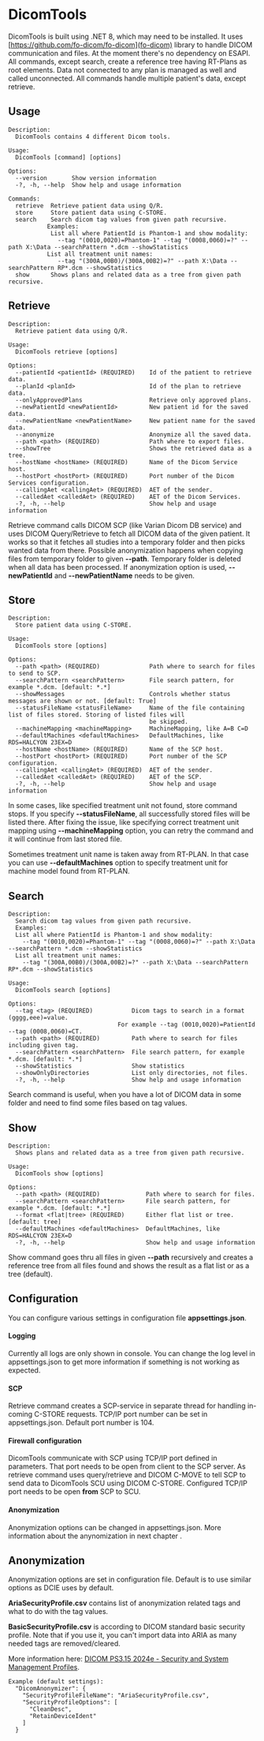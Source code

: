 ﻿# DicomTools

DicomTools is built using .NET 8, which may need to be installed.
It uses [https://github.com/fo-dicom/fo-dicom](fo-dicom) library to handle DICOM communication and files.
At the moment there's no dependency on ESAPI. All commands, except search, create a reference tree having RT-Plans as root elements.
Data not connected to any plan is managed as well and called unconnected. All commands handle multiple patient's data, except retrieve.


## Usage
    Description:
      DicomTools contains 4 different Dicom tools.

    Usage:
      DicomTools [command] [options]

    Options:
      --version       Show version information
      -?, -h, --help  Show help and usage information

    Commands:
      retrieve  Retrieve patient data using Q/R.
      store     Store patient data using C-STORE.
      search    Search dicom tag values from given path recursive.
               Examples:
                List all where PatientId is Phantom-1 and show modality:
                  --tag "(0010,0020)=Phantom-1" --tag "(0008,0060)=?" --path X:\Data --searchPattern *.dcm --showStatistics
               List all treatment unit names:
                  --tag "(300A,00B0)/(300A,00B2)=?" --path X:\Data --searchPattern RP*.dcm --showStatistics
      show      Shows plans and related data as a tree from given path recursive.

## Retrieve

    Description:
      Retrieve patient data using Q/R.

    Usage:
      DicomTools retrieve [options]

    Options:
      --patientId <patientId> (REQUIRED)    Id of the patient to retrieve data.
      --planId <planId>                     Id of the plan to retrieve data.
      --onlyApprovedPlans                   Retrieve only approved plans.
      --newPatientId <newPatientId>         New patient id for the saved data.
      --newPatientName <newPatientName>     New patient name for the saved data.
      --anonymize                           Anonymize all the saved data.
      --path <path> (REQUIRED)              Path where to export files.
      --showTree                            Shows the retrieved data as a tree.
      --hostName <hostName> (REQUIRED)      Name of the Dicom Service host.
      --hostPort <hostPort> (REQUIRED)      Port number of the Dicom Services configuration.
      --callingAet <callingAet> (REQUIRED)  AET of the sender.
      --calledAet <calledAet> (REQUIRED)    AET of the Dicom Services.
      -?, -h, --help                        Show help and usage information

Retrieve command calls DICOM SCP (like Varian Dicom DB service) and uses DICOM Query/Retrieve to fetch all DICOM data of the given patient.
It works so that it fetches all studies into a temporary folder and then picks wanted data from there.
Possible anonymization happens when copying files from temporary folder to given **--path**.
Temporary folder is deleted when all data has been processed.
If anonymization option is used, **--newPatientId** and **--newPatientName** needs to be given.

## Store

    Description:
      Store patient data using C-STORE.

    Usage:
      DicomTools store [options]

    Options:
      --path <path> (REQUIRED)              Path where to search for files to send to SCP.
      --searchPattern <searchPattern>       File search pattern, for example *.dcm. [default: *.*]
      --showMessages                        Controls whether status messages are shown or not. [default: True]
      --statusFileName <statusFileName>     Name of the file containing list of files stored. Storing of listed files will
                                            be skipped.
      --machineMapping <machineMapping>     MachineMapping, like A=B C=D
      --defaultMachines <defaultMachines>   DefaultMachines, like RDS=HALCYON 23EX=D
      --hostName <hostName> (REQUIRED)      Name of the SCP host.
      --hostPort <hostPort> (REQUIRED)      Port number of the SCP configuration.
      --callingAet <callingAet> (REQUIRED)  AET of the sender.
      --calledAet <calledAet> (REQUIRED)    AET of the SCP.
      -?, -h, --help                        Show help and usage information

In some cases, like specified treatment unit not found, store command stops.
If you specify **--statusFileName**, all successfully stored files will be listed there. After fixing the issue,
like specifying correct treatment unit mapping using **--machineMapping** option,
you can retry the command and it will continue from last stored file.

Sometimes treatment unit name is taken away from RT-PLAN.
In that case you can use **--defaultMachines** option to specify treatment unit for machine model found from RT-PLAN.

## Search

    Description:
      Search dicom tag values from given path recursive.
      Examples:
      List all where PatientId is Phantom-1 and show modality:
        --tag "(0010,0020)=Phantom-1" --tag "(0008,0060)=?" --path X:\Data --searchPattern *.dcm --showStatistics
      List all treatment unit names:
        --tag "(300A,00B0)/(300A,00B2)=?" --path X:\Data --searchPattern RP*.dcm --showStatistics

    Usage:
      DicomTools search [options]

    Options:
      --tag <tag> (REQUIRED)           Dicom tags to search in a format (gggg,eee)=value.
                                   For example --tag (0010,0020)=PatientId --tag (0008,0060)=CT.
      --path <path> (REQUIRED)         Path where to search for files including given tag.
      --searchPattern <searchPattern>  File search pattern, for example *.dcm. [default: *.*]
      --showStatistics                 Show statistics
      --showOnlyDirectories            List only directories, not files.
      -?, -h, --help                   Show help and usage information

Search command is useful, when you have a lot of DICOM data in some folder and need to find some files based on tag values.

## Show

    Description:
      Shows plans and related data as a tree from given path recursive.

    Usage:
      DicomTools show [options]

    Options:
      --path <path> (REQUIRED)             Path where to search for files.
      --searchPattern <searchPattern>      File search pattern, for example *.dcm. [default: *.*]
      --format <flat|tree> (REQUIRED)      Either flat list or tree. [default: tree]
      --defaultMachines <defaultMachines>  DefaultMachines, like RDS=HALCYON 23EX=D
      -?, -h, --help                       Show help and usage information

Show command goes thru all files in given **--path** recursively and creates a reference tree from all
files found and shows the result as a flat list or as a tree (default).

## Configuration
You can configure various settings in configuration file **appsettings.json**.

#### Logging
Currently all logs are only shown in console. You can change the log level in appsettings.json to get more information if something is not working as expected.

#### SCP
Retrieve command creates a SCP-service in separate thread for handling in-coming C-STORE requests.
TCP/IP port number can be set in appsettings.json. Default port number is 104.

#### Firewall configuration
DicomTools communicate with SCP using TCP/IP port defined in parameters. That port needs to be open from client to the SCP server.
As retrieve command uses query/retrieve and DICOM C-MOVE to tell SCP to send data to DicomTools SCU using DICOM C-STORE.
Configured TCP/IP port needs to be open **from** SCP to SCU.

#### Anonymization
Anonymization options can be changed in appsettings.json. More information about the anynomization in next chapter .

## Anonymization

Anonymization options are set in configuration file. Default is to use similar options as DCIE uses by default.

**AriaSecurityProfile.csv** contains list of anonymization related tags and what to do with the tag values.

**BasicSecurityProfile.csv** is according to DICOM standard basic security profile. Note that if you use it, you can't import data into ARIA as
many needed tags are removed/cleared.

More information here: [DICOM PS3.15 2024e - Security and System Management Profiles](https://dicom.nema.org/medical/dicom/current/output/chtml/part15/chapter_e.html).

```
Example (default settings): 
  "DicomAnonymizer": {
    "SecurityProfileFileName": "AriaSecurityProfile.csv",
    "SecurityProfileOptions": [
      "CleanDesc",
      "RetainDeviceIdent"
    ]
  }
```